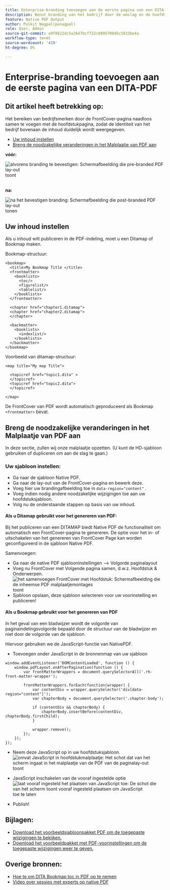 ```yaml
---
title: Enterprise-branding toevoegen aan de eerste pagina van een DITA-PDF
description: Benut branding van het bedrijf door de omslag en de hoofdstukpagina te integreren, die ervoor zorgen de identiteit van de onderneming duidelijk bij de bovenkant van de inhoud wordt getoond.
feature: Native PDF Output
author: Pulkit Nagpal(punagpal)
role: User, Admin
source-git-commit: a9f8622dc5a2647bcff32c8895700d5c5933be4a
workflow-type: tm+mt
source-wordcount: '419'
ht-degree: 0%

---
```


# Enterprise-branding toevoegen aan de eerste pagina van een DITA-PDF

## Dit artikel heeft betrekking op:

Het bereiken van bedrijfsmerken door de FrontCover-pagina naadloos samen te voegen met de hoofdstukpagina, zodat de identiteit van het bedrijf bovenaan de inhoud duidelijk wordt weergegeven.

- [Uw inhoud instellen](#set-up-your-content)
- [Breng de noodzakelijke veranderingen in het Malplaatje van PDF aan](#create-necessary-changes-in-pdf-template)

**vóór:**

![ alvorens branding te bevestigen: Schermafbeelding die pre-branded PDF lay-out ](../assets/publishing/branding-image1.png) toont
<br>
<br>

**na:**

![ na het bevestigen branding: Schermafbeelding die post-branded PDF lay-out ](../assets/publishing/branding-image2.png) tonen

## Uw inhoud instellen

Als u inhoud wilt publiceren in de PDF-indeling, moet u een Ditamap of Bookmap maken.

Bookmap-structuur:

```
<bookmap>
  <title>My Bookmap Title </title>
  <frontmatter>
    <booklists>
      <toc/>
      <figurelist/>
      <tablelist/>
    </booklists>
  </frontmatter>

  <chapter href="chapter1.ditamap">
  <chapter href="chapter2.ditamap">
  </chapter>

  <backmatter>
    <booklists>
      <indexlist/>
    </booklists>
  </backmatter>
</bookmap>
```

Voorbeeld van ditamap-structuur:

```
<map title="My map Title">

  <topicref href="topic1.dita" >
  </topicref>
  <topicref href="topic2.dita">
  </topicref>
  
</map>
```

De FrontCover van PDF wordt automatisch geproduceerd als Bookmap `<frontmatter>` bevat.


## Breng de noodzakelijke veranderingen in het Malplaatje van PDF aan

In deze sectie, zullen wij onze malplaatje opzetten. (U kunt de HD-sjabloon gebruiken of dupliceren om aan de slag te gaan.)

### Uw sjabloon instellen:

- Ga naar de sjabloon Native PDF.
- Ga naar de lay-out van de FrontCover-pagina en bewerk deze.
- Voeg hier uw brandingafbeelding toe in `data-region="content"` .
- Voeg indien nodig andere noodzakelijke wijzigingen toe aan uw hoofdstuksjabloon.
- Volg nu de onderstaande stappen op basis van uw inhoud.


#### Als u Ditamap gebruikt voor het genereren van PDF:

Bij het publiceren van een DITAMAP biedt Native PDF de functionaliteit om automatisch een FrontCover-pagina te genereren. De optie voor het in- of uitschakelen van het genereren van FrontCover Page kan worden geconfigureerd in de sjabloon Native PDF.

Samenvoegen:
- Ga naar de native PDF sjablooninstellingen —> Volgorde paginalayout
- Voeg nu FrontCover met Volgende pagina samen, d.w.z. Hoofdstuk &amp; Onderwerpen.
  ![ het samenvoegen FrontCover met Hoofdstuk: Schermafbeelding die de inheemse PDF malplaatjemontages ](../assets/publishing/branding-image3.png) toont
- Sjabloon opslaan, deze sjabloon selecteren voor uw voorinstelling en publiceren!


#### Als u Bookmap gebruikt voor het genereren van PDF

In het geval van een bladwijzer wordt de volgorde van paginaindelingsvolgorde bepaald door de structuur van de bladwijzer en niet door de volgorde van de sjabloon.

Hiervoor gebruiken we de JavaScript-functie van NativePDF.

- Toevoegen onder JavaScript in de bronnenmap van uw sjabloon

```
window.addEventListener('DOMContentLoaded', function () {
    window.pdfLayout.onAfterPagination(function () {
        var frontMatterWrappers = document.querySelectorAll('.rh-front-matter-wrapper');

        frontMatterWrappers.forEach(function(wrapper) {
            var contentDiv = wrapper.querySelector('div[data-region="content"]');
            var chapterBody = document.querySelector('.chapter-body');

            if (contentDiv && chapterBody) {
                chapterBody.insertBefore(contentDiv, chapterBody.firstChild);
            }

            wrapper.remove();
        });
    });
});
```

- Neem deze JavaScript op in uw hoofdstuksjabloon.
  ![ omvat JavaScript in hoofdstukmalplaatje: Het schot dat van het scherm ingaat in het malplaatje van de PDF van de paginalay-out ](../assets/publishing/branding-image4.png) toont

- JavaScript inschakelen van de vooraf ingestelde optie
  ![ laat vooraf ingesteld het plaatsen van JavaScript toe: De schot die van het scherm toont vooraf ingesteld plaatsen om JavaScript ](../assets/publishing/branding-image5.png) toe te laten

- Publish!

## Bijlagen:

- [Download het voorbeeldsjabloonpakket PDF om de toegepaste wijzigingen te bekijken.](../assets/publishing/NativePDF_DemoTemplate.zip)
- [Download het voorbeeldpakket met PDF-voorinstellingen om de toegepaste wijzigingen weer te geven.](../assets/publishing/Preset_Package.zip)


## Overige bronnen:

- [Hoe te om DITA Bookmap toc in PDF op te nemen](./how-to-include-bookmap-toc-in-pdf-publishing.md)
- [Video over sessies met experts op native PDF](../../expert-sessions/native-pdf-publishing-eamples-part1-june2023.md)

